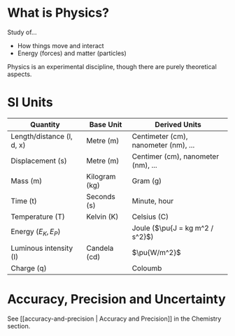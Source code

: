 # What is Physics?

Study of...
- How things move and interact
- Energy (forces) and matter (particles)

Physics is an experimental discipline, though there are purely theoretical aspects.

# SI Units

| Quantity                  | Base Unit     | Derived Units                        |
| ------------------------- | ------------- | ------------------------------------ |
| Length/distance (l, d, x) | Metre (m)     | Centimeter (cm), nanometer (nm), ... |
| Displacement (s)          | Metre (m)     | Centimer (cm), nanometer (nm), ...   |
| Mass (m)                  | Kilogram (kg) | Gram (g)                             |
| Time (t)                  | Seconds (s)   | Minute, hour                         |
| Temperature (T)           | Kelvin (K)    | Celsius (C)                          |
| Energy ($E_K, E_P$)       |               | Joule ($\pu{J = kg m^2 / s^2}$)      |
| Luminous intensity (I)    | Candela (cd)  | $\pu{W/m^2}$                         |
| Charge (q)                |               | Coloumb                              | 

# Accuracy, Precision and Uncertainty

See [[accuracy-and-precision | Accuracy and Precision]] in the Chemistry section.